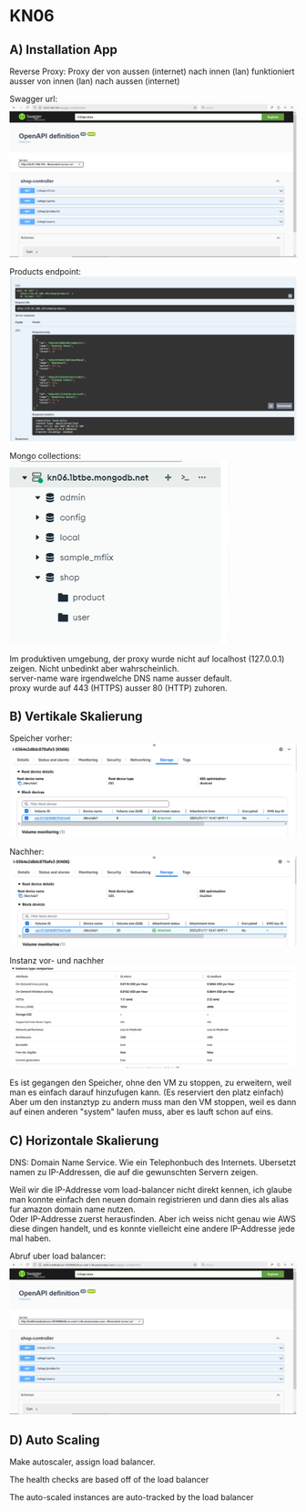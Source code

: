 # KN06

## A) Installation App

Reverse Proxy: Proxy der von aussen (internet) nach innen (lan) funktioniert ausser von innen (lan) nach aussen (internet)


Swagger url: <br>
![Swagger url](./assets/Swagger%20Homepage.png)

Products endpoint: <br>
![products endpoint](./assets/products%20endpoint.png)

Mongo collections: <br>
![Mongo collections](./assets/mongo%20collections.png)


Im produktiven umgebung, der proxy wurde nicht auf localhost (127.0.0.1) zeigen. Nicht unbedinkt aber wahrscheinlich. <br>
server-name ware irgendwelche DNS name ausser default. <br>
proxy wurde auf 443 (HTTPS) ausser 80 (HTTP) zuhoren. <br>

## B) Vertikale Skalierung

Speicher vorher: <br>
![Storage before](./assets/Storage%20Before.png)

Nachher: <br>
![Storage after](./assets/Storage%20After.png)

Instanz vor- und nachher <br>
![Instance before and after](./assets/Instance%20Before%20and%20after.png)

Es ist gegangen den Speicher, ohne den VM zu stoppen, zu erweitern, weil man es einfach darauf hinzufugen kann. (Es reserviert den platz einfach) <br>
Aber um den instanztyp zu andern muss man den VM stoppen, weil es dann auf einen anderen "system" laufen muss, aber es lauft schon auf eins. <br>

## C) Horizontale Skalierung

DNS: Domain Name Service. Wie ein Telephonbuch des Internets. Ubersetzt namen zu IP-Addressen, die auf die gewunschten Servern zeigen.

Weil wir die IP-Addresse vom load-balancer nicht direkt kennen, ich glaube man konnte einfach den neuen domain registrieren und dann dies als alias fur amazon domain name nutzen. <br>
Oder IP-Addresse zuerst herausfinden. Aber ich weiss nicht genau wie AWS diese dingen handelt, und es konnte vielleicht eine andere IP-Addresse jede mal haben.


Abruf uber load balancer: <br>
![load balancer](./assets/load%20balancer%20.png)

## D) Auto Scaling

Make autoscaler, assign load balancer. 

The health checks are based off of the load balancer

The auto-scaled instances are auto-tracked by the load balancer
